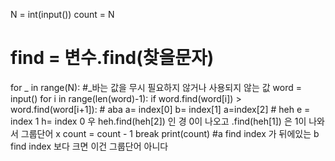 N = int(input())
count = N
# find = 변수.find(찾을문자)
for _ in range(N):  #_바는 값을 무시 필요하지 않거나 사용되지 않는 값
    word = input()
    for i in range(len(word)-1):
        if word.find(word[i]) > word.find(word[i+1]):
            #  aba    a= index[0]   b= index[1]    a=index[2]
            # heh e = index 1 h= index 0  우 heh.find(heh[2]) 인 경  0이 나오고 .find(heh[1]) 은 1이 나와서 그룹단어 x
            count = count - 1
            break
print(count)
  #a find index 가 뒤에있는 b find index 보다 크면 이건 그룹단어 아니다



